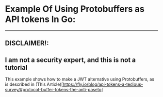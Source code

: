 # Example Of Using Protobuffers as API tokens In Go:

---
## DISCLAIMER!:
I am not a security expert, and this is not a tutorial
---

This example shows how to make a JWT alternative using Protobuffers, as is described in (This Article)[https://fly.io/blog/api-tokens-a-tedious-survey/#protocol-buffer-tokens-the-anti-paseto]
